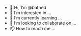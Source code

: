 - 👋 Hi, I’m @bathed
- 👀 I’m interested in ...
- 🌱 I’m currently learning ...
- 💞️ I’m looking to collaborate on ...
- 📫 How to reach me ...

<!---
bathed/bathed is a ✨ special ✨ repository because its `README.md` (this file) appears on your GitHub profile.
You can click the Preview link to take a look at your changes.
--->
